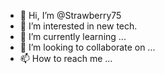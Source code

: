 - 👋 Hi, I’m @Strawberry75
- 👀 I’m interested in new tech.
- 🌱 I’m currently learning ...
- 💞️ I’m looking to collaborate on ...
- 📫 How to reach me ...

<!---
Strawberry75/Strawberry75 is a ✨ special ✨ repository because its `README.md` (this file) appears on your GitHub profile.
You can click the Preview link to take a look at your changes.
--->



